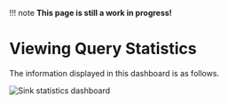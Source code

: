 !!! note
    **This page is still a work in progress!**
    
# Viewing Query Statistics

The information displayed in this dashboard is as follows.

![Sink statistics dashboard](../images/streaming-integrator-grafana-dashboard/sink_statistics_dashboard.png)
